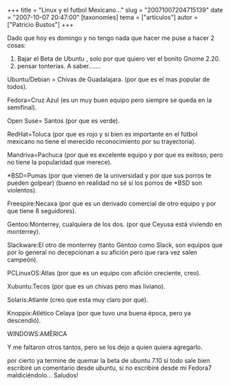 +++
title = "Linux y el futbol Mexicano..."
slug = "20071007204715139"
date = "2007-10-07 20:47:00"
[taxonomies]
tema = ["articulos"]
autor = ["Patricio Bustos"]
+++

Dado que hoy es domingo y no tengo nada que hacer me puse a hacer 2
cosas:

1)  Bajar el Beta de Ubuntu , solo por que quiero ver el bonito Gnome
    2.20.
2)  pensar tonterias. A saber…….

<!-- more -->
Ubuntu/Debian = Chivas de Guadalajara. (por que es el mas popular de
todos).

Fedora=Cruz Azul (es un muy buen equipo pero siempre se queda en la
semifinal).

Open Suse= Santos (por que es verde).

RedHat=Toluca (por que es rojo y si bien es importante en el fútbol
mexicano no tiene el merecido reconocimiento por su trayectoria).

Mandriva=Pachuca (por que es excelente equipo y por que es exitoso, pero
no tiene la popularidad que merece).

*BSD=Pumas (por que vienen de la universidad y por que sus porros te
pueden golpear) (bueno en realidad no sé si los porros de *BSD son
violentos).

Freespire:Necaxa (por que es un derivado comercial de otro equipo y por
que tiene 8 seguidores).

Gentoo:Monterrey, cualquiera de los dos. (por que Ceyusa está viviendo
en monterrey).

Slackware:El otro de monterrey (tanto Gentoo como Slack, son equipos que
por lo general no decepcionan a su afición pero que rara vez salen
campeón).

PCLinuxOS:Atlas (por que es un equipo con afición creciente, creo).

Xubuntu:Tecos (por que es un chivas pero mas liviano).

Solaris:Atlante (creo que esta muy claro por qué).

Knoppix:Atlético Celaya (por que tuvo una buena época, pero ya
descendió).

WINDOWS:AMÈRICA

Y me faltaron otros tantos, pero se los dejo a quien quiera agregarlo.

por cierto ya termine de quemar la beta de ubuntu 7.10 si todo sale bien
escribiré un comentario desde ubuntu, si no escribiré desde mi Fedora7
maldiciéndolo… Saludos!

